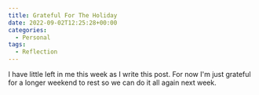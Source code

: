 ```yaml
---
title: Grateful For The Holiday
date: 2022-09-02T12:25:28+00:00
categories:
  - Personal
tags:
  - Reflection
---
```


I have little left in me this week as I write this post. For now I'm just grateful for a longer weekend to rest so we can do it all again next week.